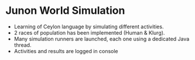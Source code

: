 Junon World Simulation
======================

- Learning of Ceylon language by simulating different activities.
- 2 races of population has been implemented (Human & Klurg).
- Many simulation runners are launched, each one using a dedicated Java thread.
- Activities and results are logged in console

